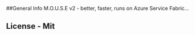 ##General Info
M.O.U.S.E v2 - better, faster, runs on Azure Service Fabric...

## License - Mit




